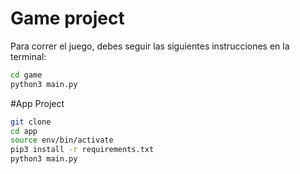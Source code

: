 # Game project

Para correr el juego, debes seguir las siguientes instrucciones en la terminal:

```sh
cd game
python3 main.py
```

#App Project
```sh
git clone
cd app
source env/bin/activate
pip3 install -r requirements.txt
python3 main.py
```